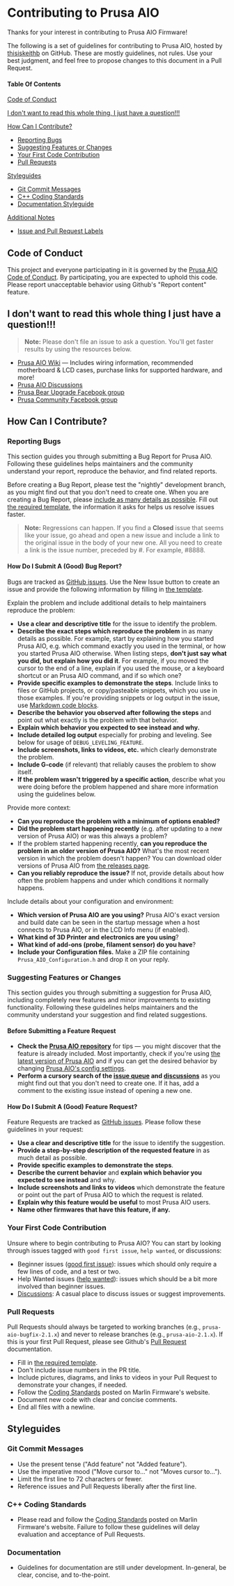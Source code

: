 # Contributing to Prusa AIO

Thanks for your interest in contributing to Prusa AIO Firmware!

The following is a set of guidelines for contributing to Prusa AIO, hosted by [thisiskeithb](https://github.com/thisiskeithb) on GitHub. These are mostly guidelines, not rules. Use your best judgment, and feel free to propose changes to this document in a Pull Request.

#### Table Of Contents

[Code of Conduct](#code-of-conduct)

[I don't want to read this whole thing, I just have a question!!!](#i-dont-want-to-read-this-whole-thing-i-just-have-a-question)

[How Can I Contribute?](#how-can-i-contribute)
  * [Reporting Bugs](#reporting-bugs)
  * [Suggesting Features or Changes](#suggesting-features-or-changes)
  * [Your First Code Contribution](#your-first-code-contribution)
  * [Pull Requests](#pull-requests)

[Styleguides](#styleguides)
  * [Git Commit Messages](#git-commit-messages)
  * [C++ Coding Standards](#c++-coding-standards)
  * [Documentation Styleguide](#documentation)

[Additional Notes](#additional-notes)
  * [Issue and Pull Request Labels](#issue-and-pull-request-labels)

## Code of Conduct

This project and everyone participating in it is governed by the [Prusa AIO Code of Conduct](code_of_conduct.md). By participating, you are expected to uphold this code. Please report unacceptable behavior using Github's "Report content" feature.

## I don't want to read this whole thing I just have a question!!!

> **Note:** Please don't file an issue to ask a question. You'll get faster results by using the resources below.

* [Prusa AIO Wiki](https://github.com/thisiskeithb/PrusaAIO/wiki/) &mdash; Includes wiring information, recommended motherboard & LCD cases, purchase links for supported hardware, and more!
* [Prusa AIO Discussions](https://github.com/thisiskeithb/PrusaAIO/discussions)
* [Prusa Bear Upgrade Facebook group](https://facebook.com/groups/prusabearupgrade/)
* [Prusa Community Facebook group](https://facebook.com/groups/675831176090951/)

## How Can I Contribute?

### Reporting Bugs

This section guides you through submitting a Bug Report for Prusa AIO. Following these guidelines helps maintainers and the community understand your report, reproduce the behavior, and find related reports.

Before creating a Bug Report, please test the "nightly" development branch, as you might find out that you don't need to create one. When you are creating a Bug Report, please [include as many details as possible](#how-do-i-submit-a-good-bug-report). Fill out [the required template](ISSUE_TEMPLATE/bug_report.yml), the information it asks for helps us resolve issues faster.

> **Note:** Regressions can happen. If you find a **Closed** issue that seems like your issue, go ahead and open a new issue and include a link to the original issue in the body of your new one. All you need to create a link is the issue number, preceded by #. For example, #8888.

#### How Do I Submit A (Good) Bug Report?

Bugs are tracked as [GitHub issues](https://guides.github.com/features/issues/). Use the New Issue button to create an issue and provide the following information by filling in [the template](ISSUE_TEMPLATE/bug_report.yml).

Explain the problem and include additional details to help maintainers reproduce the problem:

* **Use a clear and descriptive title** for the issue to identify the problem.
* **Describe the exact steps which reproduce the problem** in as many details as possible. For example, start by explaining how you started Prusa AIO, e.g. which command exactly you used in the terminal, or how you started Prusa AIO otherwise. When listing steps, **don't just say what you did, but explain how you did it**. For example, if you moved the cursor to the end of a line, explain if you used the mouse, or a keyboard shortcut or an Prusa AIO command, and if so which one?
* **Provide specific examples to demonstrate the steps**. Include links to files or GitHub projects, or copy/pasteable snippets, which you use in those examples. If you're providing snippets or log output in the issue, use [Markdown code blocks](https://help.github.com/articles/markdown-basics/#multiple-lines).
* **Describe the behavior you observed after following the steps** and point out what exactly is the problem with that behavior.
* **Explain which behavior you expected to see instead and why.**
* **Include detailed log output** especially for probing and leveling. See below for usage of `DEBUG_LEVELING_FEATURE`.
* **Include screenshots, links to videos, etc.** which clearly demonstrate the problem.
* **Include G-code** (if relevant) that reliably causes the problem to show itself.
* **If the problem wasn't triggered by a specific action**, describe what you were doing before the problem happened and share more information using the guidelines below.

Provide more context:

* **Can you reproduce the problem with a minimum of options enabled?**
* **Did the problem start happening recently** (e.g. after updating to a new version of Prusa AIO) or was this always a problem?
* If the problem started happening recently, **can you reproduce the problem in an older version of Prusa AIO?** What's the most recent version in which the problem doesn't happen? You can download older versions of Prusa AIO from [the releases page](https://github.com/thisiskeithb/PrusaAIO/releases).
* **Can you reliably reproduce the issue?** If not, provide details about how often the problem happens and under which conditions it normally happens.

Include details about your configuration and environment:

* **Which version of Prusa AIO are you using?** Prusa AIO's exact version and build date can be seen in the startup message when a host connects to Prusa AIO, or in the LCD Info menu (if enabled).
* **What kind of 3D Printer and electronics are you using**?
* **What kind of add-ons (probe, filament sensor) do you have**?
* **Include your Configuration files.** Make a ZIP file containing `Prusa_AIO_Configuration.h` and drop it on your reply.

### Suggesting Features or Changes

This section guides you through submitting a suggestion for Prusa AIO, including completely new features and minor improvements to existing functionality. Following these guidelines helps maintainers and the community understand your suggestion and find related suggestions.

#### Before Submitting a Feature Request

* **Check the [Prusa AIO repository](https://github.com/thisiskeithb/PrusaAIO)** for tips — you might discover that the feature is already included. Most importantly, check if you're using [the latest version of Prusa AIO](https://github.com/thisiskeithb/PrusaAIO/releases) and if you can get the desired behavior by changing [Prusa AIO's config settings](../Marlin/Prusa_AIO_Configuration.h).
* **Perform a cursory search of the [issue queue](https://github.com/thisiskeithb/PrusaAIO/issues?q=is%3Aopen+is%3Aissue+label%3Aenhancement) and [discussions](https://github.com/thisiskeithb/PrusaAIO/discussions/categories/ideas)** as you might find out that you don't need to create one. If it has, add a comment to the existing issue instead of opening a new one.

#### How Do I Submit A (Good) Feature Request?

Feature Requests are tracked as [GitHub issues](https://guides.github.com/features/issues/). Please follow these guidelines in your request:

* **Use a clear and descriptive title** for the issue to identify the suggestion.
* **Provide a step-by-step description of the requested feature** in as much detail as possible.
* **Provide specific examples to demonstrate the steps**.
* **Describe the current behavior** and **explain which behavior you expected to see instead** and why.
* **Include screenshots and links to videos** which demonstrate the feature or point out the part of Prusa AIO to which the request is related.
* **Explain why this feature would be useful** to most Prusa AIO users.
* **Name other firmwares that have this feature, if any.**

### Your First Code Contribution

Unsure where to begin contributing to Prusa AIO? You can start by looking through issues tagged with `good first issue`, `help wanted`, or discussions:

* Beginner issues ([good first issue](https://github.com/thisiskeithb/PrusaAIO/issues?q=is%3Aopen+is%3Aissue+label%3A%22good+first+issue%22)): issues which should only require a few lines of code, and a test or two.
* Help Wanted issues ([help wanted](https://github.com/thisiskeithb/PrusaAIO/issues?q=is%3Aopen+is%3Aissue+label%3A%22help+wanted%22)): issues which should be a bit more involved than beginner issues.
* [Discussions](https://github.com/thisiskeithb/PrusaAIO/discussions): A casual place to discuss issues or suggest improvements.

### Pull Requests

Pull Requests should always be targeted to working branches (e.g., `prusa-aio-bugfix-2.1.x`) and never to release branches (e.g., `prusa-aio-2.1.x`). If this is your first Pull Request, please see Github's [Pull Request](https://help.github.com/articles/creating-a-pull-request/) documentation.

* Fill in [the required template](pull_request_template.md).
* Don't include issue numbers in the PR title.
* Include pictures, diagrams, and links to videos in your Pull Request to demonstrate your changes, if needed.
* Follow the [Coding Standards](https://marlinfw.org/docs/development/coding_standards.html) posted on Marlin Firmware's website.
* Document new code with clear and concise comments.
* End all files with a newline.

## Styleguides

### Git Commit Messages

* Use the present tense ("Add feature" not "Added feature").
* Use the imperative mood ("Move cursor to..." not "Moves cursor to...").
* Limit the first line to 72 characters or fewer.
* Reference issues and Pull Requests liberally after the first line.

### C++ Coding Standards

* Please read and follow the [Coding Standards](https://marlinfw.org/docs/development/coding_standards.html) posted on Marlin Firmware's website. Failure to follow these guidelines will delay evaluation and acceptance of Pull Requests.

### Documentation

* Guidelines for documentation are still under development. In-general, be clear, concise, and to-the-point.
